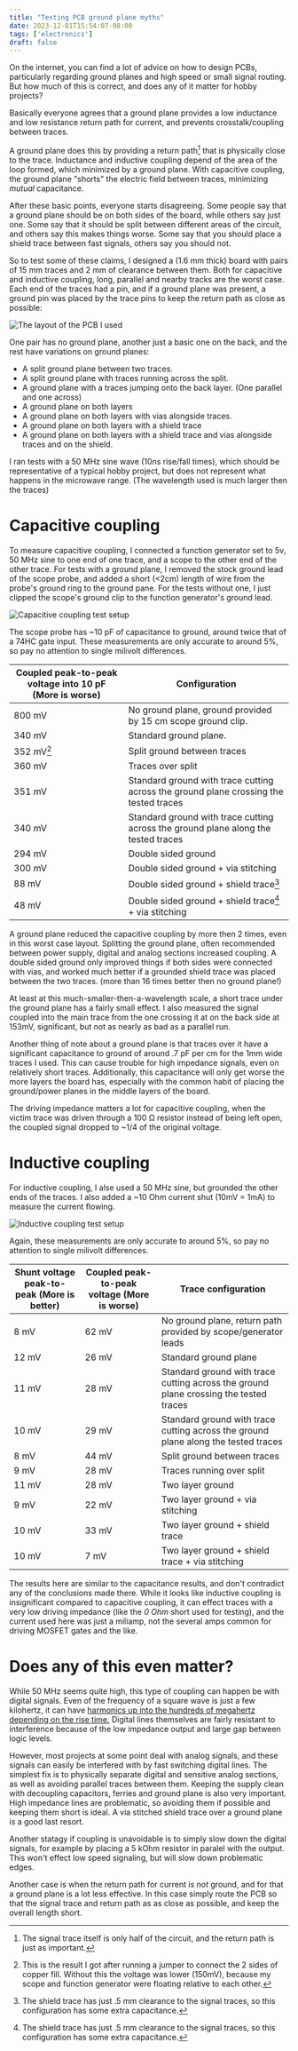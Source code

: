 ```yaml
---
title: "Testing PCB ground plane myths"
date: 2023-12-01T15:54:07-08:00
tags: ['electronics']
draft: false
---
```


<!-- Intro -->

On the internet, you can find a lot of advice on how to design PCBs, particularly regarding ground planes and high speed or small signal routing.
But how much of this is correct, and does any of it matter for hobby projects?

<!-- Myths -->

Basically everyone agrees that a ground plane provides a low inductance and low resistance return path for current, and prevents crosstalk/coupling between traces.

A ground plane does this by providing a return path[^return] that is physically close to the trace.
Inductance and inductive coupling depend of the area of the loop formed, which minimized by a ground plane.
With capacitive coupling, the ground plane "shorts" the electric field between traces, minimizing *mutual* capacitance.

After these basic points, everyone starts disagreeing.
Some people say that a ground plane should be on both sides of the board, while others say just one.
Some say that it should be split between different areas of the circuit, and others say this makes things worse. 
Some say that you should place a shield trace between fast signals, others say you should not.

So to test some of these claims, I designed a (1.6 mm thick) board with pairs of 15 mm traces and 2 mm of clearance between them.
Both for capacitive and inductive coupling, long, parallel and nearby tracks are the worst case.
Each end of the traces had a pin, and if a ground plane was present, a ground pin was placed by the trace pins to keep the return path as close as possible:

![The layout of the PCB I used](board.png)

One pair has no ground plane, another just a basic one on the back, and the rest have variations on ground planes:
- A split ground plane between two traces.
- A split ground plane with traces running across the split.
- A ground plane with a traces jumping onto the back layer. (One parallel and one across)
- A ground plane on both layers
- A ground plane on both layers with vias alongside traces.
- A ground plane on both layers with a shield trace
- A ground plane on both layers with a shield trace and vias alongside traces and on the shield.

I ran tests with a 50 MHz sine wave (10ns rise/fall times), which should be representative of a typical hobby project, but does not represent what happens in the microwave range. (The wavelength used is much larger then the traces)

# Capacitive coupling

To measure capacitive coupling, I connected a function generator set to 5v, 50 MHz sine to one end of one trace, and a scope to the other end of the other trace.
For tests with a ground plane, I removed the stock ground lead of the scope probe, and added a short (<2cm) length of wire from the probe's ground ring to the ground pane.
For the tests without one, I just clipped the scope's ground clip to the function generator's ground lead.

![Capacitive coupling test setup](c.png)

The scope probe has ~10 pF of capacitance to ground, around twice that of a 74HC gate input.
These measurements are only accurate to around 5%, so pay no attention to single milivolt differences.

|Coupled peak-to-peak voltage into 10 pF (More is worse)|Configuration|
|-|-|
|800 mV|No ground plane, ground provided by 15 cm scope ground clip.|
|340 mV|Standard ground plane.|
|352 mV[^split]|Split ground between traces|
|360 mV|Traces over split|
|351 mV|Standard ground with trace cutting across the ground plane crossing the tested traces|
|340 mV|Standard ground with trace cutting across the ground plane along the tested traces|
|294 mV|Double sided ground|
|300 mV|Double sided ground + via stitching|
|88 mV|Double sided ground + shield trace[^trace]|
|48 mV|Double sided ground + shield trace[^trace] + via stitching|

A ground plane reduced the capacitive coupling by more then 2 times, even in this worst case layout.
Splitting the ground plane, often recommended between power supply, digital and analog sections increased coupling.
A double sided ground only improved things if both sides were connected with vias, and worked much better if a grounded shield trace was placed between the two traces.
(more than 16 times better then no ground plane!)

At least at this much-smaller-then-a-wavelength scale, a short trace under the ground plane has a fairly small effect.
I also measured the signal coupled into the main trace from the one crossing it at on the back side at 153mV, significant, but not as nearly as bad as a parallel run.

Another thing of note about a ground plane is that traces over it have a significant capacitance to ground of around .7 pF per cm for the 1mm wide traces I used.
This can cause trouble for high impedance signals, even on relatively short traces.
Additionally, this capacitance will only get worse the more layers the board has, especially with the common habit of placing the ground/power planes in the middle layers of the board.

The driving impedance matters a lot for capacitive coupling, when the victim trace was driven through a 100 Ω resistor instead of being left open, the coupled signal dropped to ~1/4 of the original voltage.

# Inductive coupling

For inductive coupling, I alse used a 50 MHz sine, but grounded the other ends of the traces.
I also added a ~10 Ohm current shut (10mV = 1mA) to measure the current flowing.

![Inductive coupling test setup](l.png)

Again, these measurements are only accurate to around 5%, so pay no attention to single milivolt differences.

|Shunt voltage peak-to-peak (More is better)|Coupled peak-to-peak voltage (More is worse)|Trace configuration|
|-|-|-|
|8 mV|62 mV|No ground plane, return path provided by scope/generator leads|
|12 mV|26 mV|Standard ground plane|
|11 mV|28 mV|Standard ground with trace cutting across the ground plane crossing the tested traces|
|10 mV|29 mV|Standard ground with trace cutting across the ground plane along the tested traces|
|8 mV|44 mV|Split ground between traces|
|9 mV|28 mV|Traces running over split|
|11 mV|28 mV|Two layer ground|
|9 mV|22 mV|Two layer ground + via stitching|
|10 mV|33 mV|Two layer ground + shield trace|
|10 mV|7 mV|Two layer ground + shield trace + via stitching|

The results here are similar to the capacitance results, and don't contradict any of the conclusions made there. 
While it looks like inductive coupling is insignificant compared to capacitive coupling, it can effect traces with a very low driving impedance (like the *0 Ohm* short used for testing), and the current used here was just a miliamp, not the several amps common for driving MOSFET gates and the like.

# Does any of this even matter?

While 50 MHz seems quite high, this type of coupling can happen be with digital signals.
Even of the frequency of a square wave is just a few kilohertz, it can have [harmonics up into the hundreds of megahertz depending on the rise time.](https://lcamtuf.substack.com/p/square-waves-or-non-elephant-biology)
Digital lines themselves are fairly resistant to interference because of the low impedance output and large gap between logic levels.

However, most projects at some point deal with analog signals, and these signals can easily be interfered with by fast switching digital lines.
The simplest fix is to physically separate digital and sensitive analog sections, as well as avoiding parallel traces between them.
Keeping the supply clean with decoupling capacitors, ferries and ground plane is also very important.
High impedance lines are problematic, so avoiding them if possible and keeping them short is ideal.
A via stitched shield trace over a ground plane is a good last resort.

Another statagy if coupling is unavoidable is to simply slow down the digital signals, for example by placing a 5 kOhm resistor in paralel with the output. 
This won't effect low speed signaling, but will slow down problematic edges.

Another case is when the return path for current is *not* ground, and for that a ground plane is a lot less effective.
In this case simply route the PCB so that the signal trace and return path as as close as possible, and keep the overall length short.

[^split]: This is the result I got after running a jumper to connect the 2 sides of copper fill. Without this the voltage was lower (150mV), because my scope and function generator were floating relative to each other.

[^trace]: The shield trace has just .5 mm clearance to the signal traces, so this configuration has some extra capacitance.

[^return]: The signal trace itself is only half of the circuit, and the return path is just as important.
